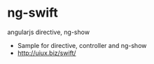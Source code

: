 # ng-swift
angularjs directive, ng-show
- Sample for directive, controller and ng-show
- http://uiux.biz/swift/
